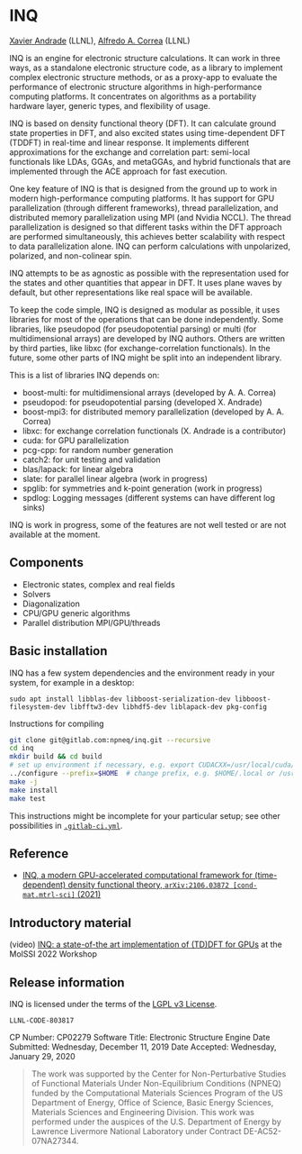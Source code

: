 # INQ

[Xavier Andrade](mailto:xavier@llnl.gov) (LLNL), [Alfredo A. Correa](mailto:correaa@llnl.gov) (LLNL)

INQ is an engine for electronic structure calculations.
It can work in three ways, as a standalone electronic structure code, as a library to implement complex electronic structure methods, or as a proxy-app to evaluate the performance of electronic structure algorithms in high-performance computing platforms.
It concentrates on algorithms as a portability hardware layer, generic types, and flexibility of usage.

INQ is based on density functional theory (DFT).
It can calculate ground state properties in DFT, and also excited states using time-dependent DFT (TDDFT) in real-time and linear response.
It implements different approximations for the exchange and correlation part: semi-local functionals like LDAs, GGAs, and metaGGAs, and hybrid functionals that are implemented through the ACE approach for fast execution.

One key feature of INQ is that is designed from the ground up to work in modern high-performance computing platforms.
It has support for GPU parallelization (through different frameworks), thread parallelization, and distributed memory parallelization using MPI (and Nvidia NCCL).
The thread parallelization is designed so that different tasks within the DFT approach are performed simultaneously, this achieves better scalability with respect to data parallelization alone.
INQ can perform calculations with unpolarized, polarized, and non-colinear spin.

INQ attempts to be as agnostic as possible with the representation used for the states and other quantities that appear in DFT.
It uses plane waves by default, but other representations like real space will be available.

To keep the code simple, INQ is designed as modular as possible, it uses libraries for most of the operations that can be done independently.
Some libraries, like pseudopod (for pseudopotential parsing) or multi (for multidimensional arrays) are developed by INQ authors.
Others are written by third parties, like libxc (for exchange-correlation functionals).
In the future, some other parts of INQ might be split into an independent library.

This is a list of libraries INQ depends on:

* boost-multi: for multidimensional arrays (developed by A. A. Correa)
* pseudopod: for pseudopotential parsing (developed X. Andrade)
* boost-mpi3: for distributed memory parallelization (developed by A. A. Correa)
* libxc: for exchange correlation functionals (X. Andrade is a contributor)
* cuda: for GPU parallelization
* pcg-cpp: for random number generation
* catch2: for unit testing and validation
* blas/lapack: for linear algebra
* slate: for parallel linear algebra (work in progress)
* spglib: for symmetries and k-point generation (work in progress)
* spdlog: Logging messages (different systems can have different log sinks)

INQ is work in progress, some of the features are not well tested or are not available at the moment.

## Components

* Electronic states, complex and real fields
* Solvers
* Diagonalization
* CPU/GPU generic algorithms
* Parallel distribution MPI/GPU/threads

## Basic installation

INQ has a few system dependencies and the environment ready in your system, for example in a desktop:
```
sudo apt install libblas-dev libboost-serialization-dev libboost-filesystem-dev libfftw3-dev libhdf5-dev liblapack-dev pkg-config
```

Instructions for compiling

```bash 
git clone git@gitlab.com:npneq/inq.git --recursive
cd inq
mkdir build && cd build
# set up environment if necessary, e.g. export CUDACXX=/usr/local/cuda/bin/nvcc, or load modules
../configure --prefix=$HOME  # change prefix, e.g. $HOME/.local or /usr/local (needs root access), if necessary,
make -j
make install
make test
```

This instructions might be incomplete for your particular setup; 
see other possibilities in [`.gitlab-ci.yml`](https://gitlab.com/npneq/inq/blob/master/.gitlab-ci.yml).

## Reference

- [INQ, a modern GPU-accelerated computational framework for (time-dependent) density functional theory, `arXiv:2106.03872 [cond-mat.mtrl-sci]` (2021)](https://arxiv.org/abs/2106.03872)

## Introductory material

(video) [INQ: a state-of-the art implementation of (TD)DFT for GPUs](https://www.youtube.com/watch?v=pM4wwYjb5Vo) at the MolSSI 2022 Workshop

## Release information 

INQ is licensed under the terms of the [LGPL v3 License](/COPYING).

``LLNL-CODE-803817``

CP Number: CP02279
Software Title: Electronic Structure Engine
Date Submitted: Wednesday, December 11, 2019
Date Accepted: Wednesday, January 29, 2020

> The work was supported by the Center for Non-Perturbative Studies of Functional Materials Under Non-Equilibrium Conditions (NPNEQ) funded by the Computational Materials Sciences Program of the US Department of Energy, Office of Science, Basic Energy Sciences, Materials Sciences and Engineering  Division.
> This work was performed under the auspices of the U.S. Department of Energy by Lawrence Livermore National Laboratory under Contract DE-AC52-07NA27344.
